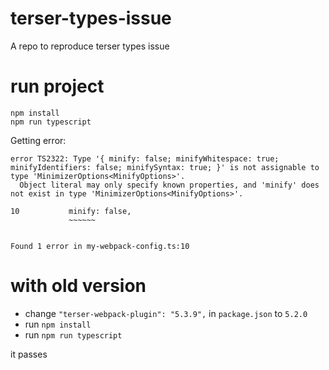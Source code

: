 # terser-types-issue
A repo to reproduce terser types issue

# run project
```
npm install
npm run typescript
```

Getting error:
```
error TS2322: Type '{ minify: false; minifyWhitespace: true; minifyIdentifiers: false; minifySyntax: true; }' is not assignable to type 'MinimizerOptions<MinifyOptions>'.
  Object literal may only specify known properties, and 'minify' does not exist in type 'MinimizerOptions<MinifyOptions>'.

10           minify: false,
             ~~~~~~


Found 1 error in my-webpack-config.ts:10
```

# with old version

- change `"terser-webpack-plugin": "5.3.9",` in `package.json` to `5.2.0`
- run `npm install`
- run `npm run typescript`

it passes